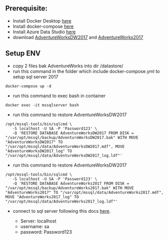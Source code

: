## Prerequisite:
- Install Docker Desktop [here](https://docs.docker.com/desktop/windows/install/)
- Install docker-compose [here](https://docs.docker.com/compose/install/)
- Install Azure Data Studio [here](https://docs.microsoft.com/en-us/sql/azure-data-studio/download-azure-data-studio?view=sql-server-ver15)
- download [AdventureWorksDW2017](https://github.com/Microsoft/sql-server-samples/releases/download/adventureworks/AdventureWorksDW2017.bak) and [AdventureWorks2017](https://github.com/Microsoft/sql-server-samples/releases/download/adventureworks/AdventureWorks2017.bak)
## Setup ENV
- copy 2 files bak AdventureWorks into dir /datastore/
- run this command in the folder which include docker-compose.yml to setup sql server 2017
```
docker-compose up -d
```
- run this command to exec bash in container
```
docker exec -it mssqlserver bash
```
- run this command to restore AdventureWorksDW2017
```
/opt/mssql-tools/bin/sqlcmd \
   -S localhost -U SA -P 'Password123' \
   -Q 'RESTORE DATABASE AdventureWorksDW2017 FROM DISK = "/var/opt/mssql/backup/AdventureWorksDW2017.bak" WITH MOVE "AdventureWorksDW2017" TO "/var/opt/mssql/data/AdventureWorksDW2017.mdf", MOVE "AdventureWorksDW2017_log" TO "/var/opt/mssql/data/AdventureWorksDW2017_log.ldf"'
```
- run this command to restore AdventureWorksDW2017
```
/opt/mssql-tools/bin/sqlcmd \
   -S localhost -U SA -P 'Password123' \
   -Q 'RESTORE DATABASE AdventureWorks2017 FROM DISK = "/var/opt/mssql/backup/AdventureWorks2017.bak" WITH MOVE "AdventureWorks2017" TO "/var/opt/mssql/data/AdventureWorks2017.mdf", MOVE "AdventureWorks2017_log" TO "/var/opt/mssql/data/AdventureWorks2017_log.ldf"'
```
- connect to sql server following this docs [here](https://docs.microsoft.com/en-us/sql/azure-data-studio/quickstart-sql-server?view=sql-server-ver15). 

    - Server: localhost
    - username: sa
    - password: Password123

